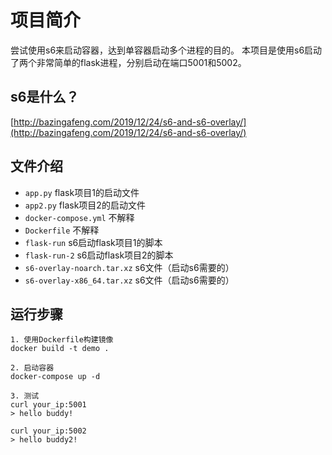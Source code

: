 # 项目简介

尝试使用s6来启动容器，达到单容器启动多个进程的目的。
本项目是使用s6启动了两个非常简单的flask进程，分别启动在端口5001和5002。

## s6是什么？

[http://bazingafeng.com/2019/12/24/s6-and-s6-overlay/](http://bazingafeng.com/2019/12/24/s6-and-s6-overlay/)

## 文件介绍

- `app.py` flask项目1的启动文件
- `app2.py` flask项目2的启动文件
- `docker-compose.yml` 不解释
- `Dockerfile` 不解释
- `flask-run` s6启动flask项目1的脚本
- `flask-run-2` s6启动flask项目2的脚本
- `s6-overlay-noarch.tar.xz` s6文件（启动s6需要的）
- `s6-overlay-x86_64.tar.xz` s6文件（启动s6需要的）

## 运行步骤

```shell
1. 使用Dockerfile构建镜像
docker build -t demo .

2. 启动容器
docker-compose up -d

3. 测试
curl your_ip:5001
> hello buddy!

curl your_ip:5002
> hello buddy2!
```
